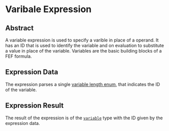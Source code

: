 # Varibale Expression

## Abstract

A variable expression is used to specify a varible in place of a operand. It has an ID that is used to identify the variable and on evaluation to substitute a value in place of the variable. Variables are the basic building blocks of a FEF formula.

## Expression Data

The expression parses a single [variable length enum](/binary_types/Variable%20Length%20Enum.md), that indicates the ID of the variable. 

## Expression Result

The result of the expression is of the [`variable`](/datatypes/Variable.md) type with the ID given by the expression data.